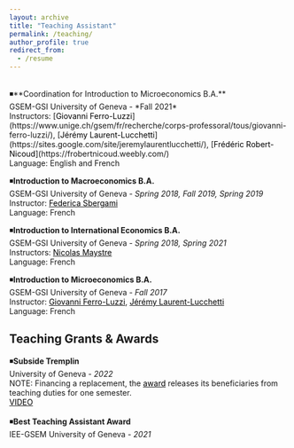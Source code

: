 ```yaml
---
layout: archive
title: "Teaching Assistant"
permalink: /teaching/
author_profile: true
redirect_from:
  - /resume
---
```

<br />
◾**Coordination for Introduction to Microeconomics B.A.** <br />
GSEM-GSI University of Geneva - *Fall 2021*<br />
Instructors: [<span style="color:black">Giovanni Ferro-Luzzi</span>](https://www.unige.ch/gsem/fr/recherche/corps-professoral/tous/giovanni-ferro-luzzi/), [<span style="color:black">Jérémy Laurent-Lucchetti</span>](https://sites.google.com/site/jeremylaurentlucchetti/), [<span style="color:black">Frédéric Robert-Nicoud</span>](https://frobertnicoud.weebly.com/) <br />
Language: English and French <br />

◾**Introduction to Macroeconomics B.A.** <br />
GSEM-GSI University of Geneva - *Spring 2018, Fall 2019, Spring 2019* <br />
Instructor: [<span style="color:black">Federica Sbergami</span>](https://www.unige.ch/gsem/en/research/faculty/all/federica-sbergami) <br />
Language: French <br />

◾**Introduction to International Economics B.A.** <br />
GSEM-GSI University of Geneva - *Spring 2018, Spring 2021* <br />
Instructors: [<span style="color:black">Nicolas Maystre</span>](https://nicolas.maystre.ch/welcome-on-nicolas-maystres-webpage/personal-details) <br />
Language: French <br />

◾**Introduction to Microeconomics B.A.**  <br />
GSEM-GSI University of Geneva - *Fall 2017* <br />
Instructor: [<span style="color:black">Giovanni Ferro-Luzzi</span>](https://www.unige.ch/gsem/fr/recherche/corps-professoral/tous/giovanni-ferro-luzzi/), [<span style="color:black">Jérémy Laurent-Lucchetti</span>](https://sites.google.com/site/jeremylaurentlucchetti/) <br />
Language: French <br />

## Teaching Grants & Awards
◾**Subside Tremplin** <br />
University of Geneva - *2022* <br />
NOTE: Financing a replacement, the [<span style="color:black">award</span>](https://www.unige.ch/rectorat/egalite/evenement/actualites/subside-tremplin/) releases its beneficiaries from teaching duties for one semester. <br />
[<span style="color:black">VIDEO</span>](https://mediaserver.unige.ch/play/176648) <br />
<br />
◾**Best Teaching Assistant Award** <br />
IEE-GSEM University of Geneva - *2021* <br />

